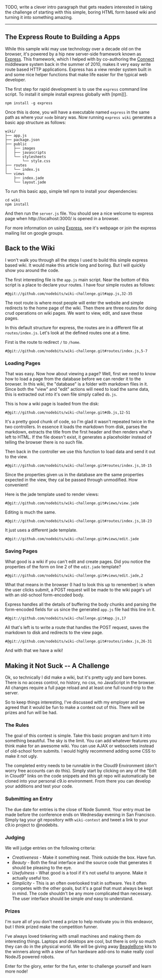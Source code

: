 
TODO, write a clever intro paragraph that gets readers interested in taking the challenge of starting with this simple, boring HTML form based wiki and turning it into something amazing.

-----------------------

## The Express Route to Building a Apps

While this sample wiki may use technology over a decade old on the browser, it's powered by a hip new server-side framework known as [Express][].  This framework, which I helped with by co-authoring the [Connect][] middleware system back in the summer of 2010, makes it very easy write route based HTTP applications.  Express has a view render system built in and some nice helper functions that make life easier for the typical web developer.

The first step for rapid development is to use the `express` command line script.  To install it simple install express globally with [npm][].

    npm install -g express

Once this is done, you will have a executable named `express` in the same path as where your `node` binary was.  Now running `express wiki` generates a basic app structure as follows:

    wiki/
    ├── app.js
    ├── package.json
    ├── public
    │   ├── images
    │   ├── javascripts
    │   └── stylesheets
    │       └── style.css
    ├── routes
    │   └── index.js
    └── views
        ├── index.jade
        └── layout.jade

To run this basic app, simple tell npm to install your dependencies:

    cd wiki
    npm install

And then run the `server.js` file.  You should see a nice welcome to express page when http://localhost:3000/ is opened in a browser.

For more information on using [Express][], see it's webpage or join the express mailing list on google groups.

## Back to the Wiki

I won't walk you through all the steps I used to build this simple express based wiki.  It would make this article long and boring.  But I will quickly show you around the code.

The first interesting file is the `app.js` main script.  Near the bottom of this script is a place to declare your routes.  I have four simple routes as follows:

    #@git://github.com/nodebits/wiki-challenge.git#app.js,32-35

The root route is where most people will enter the website and simple redirects to the home page of the wiki.  Then there are three routes for doing crud operations on wiki pages.  We want to view, edit, and save these pages.

In this default structure for express, the routes are in a different file at `routes/index.js`.  Let's look at the defined routes one at a time.

First is the route to redirect `/` to `/home`.

    #@git://github.com/nodebits/wiki-challenge.git#routes/index.js,5-7

### Loading Pages

That was easy.  Now how about viewing a page?  Well, first we need to know how to load a page from the database before we can render it to the browser.  In this wiki, the "database" is a folder with markdown files in it.  Since both the "view" and "edit" actions will need to load the same data, this is extracted out into it's own file simply called `db.js`.

This is how a wiki page is loaded from the disk:

    #@git://github.com/nodebits/wiki-challenge.git#db.js,12-51

It's a pretty good chunk of code, so I'm glad it wasn't repeated twice in the two controllers.  In essence it loads the markdown from disk, parses the markdown, extracts the title from the first header and then renders what's left to HTML.  If the file doesn't exist, it generates a placeholder instead of telling the browser there is no such file.

Then back in the controller we use this function to load data and send it out to the view.

    #@git://github.com/nodebits/wiki-challenge.git#routes/index.js,10-15

Since the properties given us in the database are the same properties expected in the view, they cal be passed through unmodified.  How convenient!

Here is the jade template used to render views:

    #@git://github.com/nodebits/wiki-challenge.git#views/view.jade

Editing is much the same.

    #@git://github.com/nodebits/wiki-challenge.git#routes/index.js,18-23

It just uses a different jade template.

    #@git://github.com/nodebits/wiki-challenge.git#views/edit.jade

### Saving Pages

What good is a wiki if you can't edit and create pages.  Did you notice the properties of the form on line 2 of the `edit.jade` template?

    #@git://github.com/nodebits/wiki-challenge.git#views/edit.jade,2

What that means in the browser (I had to look this up to remember) is when the user clicks submit, a POST request will be made to the wiki page's url with an old-school form-encoded body.

Express handles all the details of buffering the body chunks and parsing the form-encoded fields for us since the generated `app.js` file had this line in it.

    #@git://github.com/nodebits/wiki-challenge.git#app.js,17

All that's left is to write a route that handles the POST request, saves the markdown to disk and redirects to the view page.

    #@git://github.com/nodebits/wiki-challenge.git#routes/index.js,26-31

And with that we have a wiki!

## Making it Not Suck -- A Challenge

Ok, so technically I did make a wiki, but it's pretty ugly and bare bones.  There is no access control, no history, no css, no JavaScript in the browser.  All changes require a full page reload and at least one full round-trip to the server.

So to keep things interesting, I've discussed with my employer and we agreed that it would be fun to make a contest out of this.  There will be prizes and fun will be had.

### The Rules

The goal of this contest is simple.  Take this basic program and turn it into something beautiful.  The sky is the limit.  You can add whatever features you think make for an awesome wiki.  You can use AJAX or websockets instead of old-school form submits.  I would highly recommend adding some CSS to make it not ugly.

The completed entry needs to be runnable in the Cloud9 Environment (don't worry free accounts can do this).  Simply start by clicking on any of the "Edit in Cloud9" links on the code snippets and this git repo will automatically be cloned into your personal c9.io environment.  From there you can develop your additions and test your code.

### Submitting an Entry

The due date for entries is the close of Node Summit.  Your entry must be made before the conference ends on Wednesday evening in San Francisco.  Simply tag your git repository with `wiki-contest` and tweet a link to your c9.io project to @nodebits.

### Judging

We will judge entries on the following criteria:

 - *Creativeness* - Make it something neat.  Think outside the box.  Have fun.
 - *Beauty* - Both the final interface and the source code that generates it should be pleasing to the eye.
 - *Usefulness* - What good is a tool if it's not useful to anyone.  Make it actually useful too.
 - *Simplicity* - This is an often overlooked trait in software.  Yes it often competes with the other goals, but it's a goal that must always be kept in mind.  The code shouldn't be any more complicated than necessary.  The user interface should be simple *and* easy to understand. 

### Prizes

I'm sure all of you don't need a prize to help motivate you in this endeavor, but I think prized make the competition funner.

I've always loved tinkering with small machines and making them do interesting things.  Laptops and desktops are cool, but there is only so much they can do in the physical world.  We will be giving away [BeagleBone][] kits to the winners along with a slew of fun hardware add-ons to make really cool NodeJS powered robots.

Enter for the glory, enter for the fun, enter to challenge yourself and learn more node!


[BeagleBone]: http://bone.beagleboard.com/
[Express]: http://expressjs.org/
[Connect]: http://senchalabs.github.com/connect/
